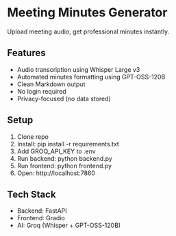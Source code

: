 # Meeting Minutes Generator

Upload meeting audio, get professional minutes instantly.

## Features
- Audio transcription using Whisper Large v3
- Automated minutes formatting using GPT-OSS-120B
- Clean Markdown output
- No login required
- Privacy-focused (no data stored)

## Setup
1. Clone repo
2. Install: pip install -r requirements.txt
3. Add GROQ_API_KEY to .env
4. Run backend: python backend.py
5. Run frontend: python frontend.py
6. Open: http://localhost:7860

## Tech Stack
- Backend: FastAPI
- Frontend: Gradio
- AI: Groq (Whisper + GPT-OSS-120B)
